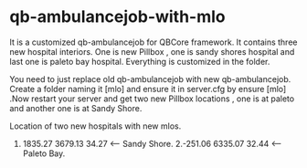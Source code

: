 # qb-ambulancejob-with-mlo
It is a customized qb-ambulancejob for QBCore framework. It contains three new hospital interiors. One is new Pillbox , one is sandy shores hospital and last one is paleto bay hospital. Everything is customized in the folder.


You need to just replace old qb-ambulancejob with new qb-ambulancejob.
Create a folder naming it [mlo] and ensure it in server.cfg by ensure [mlo] .Now restart your server and get two new Pillbox locations , one is at paleto and another one is at
Sandy Shore. 


Location of two new hospitals with new mlos.
1. 1835.27 3679.13 34.27   <-- Sandy Shore.
2.-251.06 6335.07 32.44    <-- Paleto Bay.

